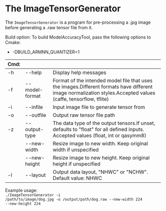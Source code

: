 # The ImageTensorGenerator

The `ImageTensorGenerator` is a program for pre-processing a .jpg image before generating a .raw tensor file from it.

Build option:
To build ModelAccuracyTool, pass the following options to Cmake:
* -DBUILD_ARMNN_QUANTIZER=1

|Cmd:|||
| ---|---|---|
| -h | --help         | Display help messages |
| -f | --model-format | Format of the intended model file that uses the images.Different formats have different image normalization styles.Accepted values (caffe, tensorflow, tflite) |
| -i | --infile       | Input image file to generate tensor from |
| -o | --outfile      | Output raw tensor file path |
| -z | --output-type  | The data type of the output tensors.If unset, defaults to "float" for all defined inputs. Accepted values (float, int or qasymm8)
|    | --new-width    |Resize image to new width. Keep original width if unspecified |
|    | --new-height   |             Resize image to new height. Keep original height if unspecified |
| -l | --layout       | Output data layout, "NHWC" or "NCHW". Default value: NHWC |

Example usage: <br>
<code>./ImageTensorGenerator -i /path/to/image/dog.jpg -o /output/path/dog.raw --new-width 224 --new-height 224</code>
